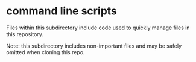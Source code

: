 # command line scripts

Files within this subdirectory include code used to quickly manage files in this repository.

Note: this subdirectory includes non-important files and may be safely omitted when cloning this repo.